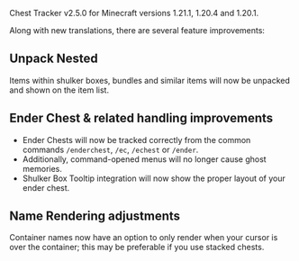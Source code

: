 Chest Tracker v2.5.0 for Minecraft versions 1.21.1, 1.20.4 and 1.20.1.

Along with new translations, there are several feature improvements:

## Unpack Nested

Items within shulker boxes, bundles and similar items will now be unpacked 
and shown on the item list.

## Ender Chest & related handling improvements

- Ender Chests will now be tracked correctly from the common commands `/enderchest`, 
`/ec`, `/echest` or `/ender`. 
- Additionally, command-opened menus will no longer cause
ghost memories.
- Shulker Box Tooltip integration will now show the proper layout of your ender chest.

## Name Rendering adjustments

Container names now have an option to only render when your cursor is over the container;
this may be preferable if you use stacked chests.